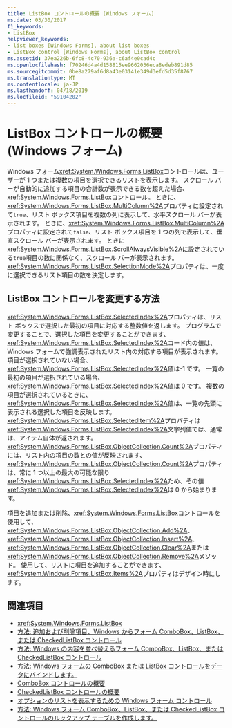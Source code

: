 ```yaml
---
title: ListBox コントロールの概要 (Windows フォーム)
ms.date: 03/30/2017
f1_keywords:
- ListBox
helpviewer_keywords:
- list boxes [Windows Forms], about list boxes
- ListBox control [Windows Forms], about ListBox control
ms.assetid: 37ea226b-6fc8-4c70-936a-c6af4e0cad4c
ms.openlocfilehash: f70246d4a4d158815ee9662036eca8edeb891d85
ms.sourcegitcommit: 0be8a279af6d8a43e03141e349d3efd5d35f8767
ms.translationtype: MT
ms.contentlocale: ja-JP
ms.lasthandoff: 04/18/2019
ms.locfileid: "59104202"
---
```

# <a name="listbox-control-overview-windows-forms"></a>ListBox コントロールの概要 (Windows フォーム)
Windows フォーム<xref:System.Windows.Forms.ListBox>コントロールは、ユーザーが 1 つまたは複数の項目を選択できるリストを表示します。 スクロール バーが自動的に追加する項目の合計数が表示できる数を超えた場合、<xref:System.Windows.Forms.ListBox>コントロール。 ときに、<xref:System.Windows.Forms.ListBox.MultiColumn%2A>プロパティに設定されて`true`、リスト ボックス項目を複数の列に表示して、水平スクロール バーが表示されます。 ときに、<xref:System.Windows.Forms.ListBox.MultiColumn%2A>プロパティに設定されて`false`、リスト ボックス項目を 1 つの列で表示して、垂直スクロール バーが表示されます。 ときに<xref:System.Windows.Forms.ListBox.ScrollAlwaysVisible%2A>に設定されている`true`項目の数に関係なく、スクロール バーが表示されます。 <xref:System.Windows.Forms.ListBox.SelectionMode%2A>プロパティは、一度に選択できるリスト項目の数を決定します。  
  
## <a name="ways-to-change-the-listbox-control"></a>ListBox コントロールを変更する方法  
 <xref:System.Windows.Forms.ListBox.SelectedIndex%2A>プロパティは、リスト ボックスで選択した最初の項目に対応する整数値を返します。 プログラムで変更することで、選択した項目を変更することができます、<xref:System.Windows.Forms.ListBox.SelectedIndex%2A>コード内の値は、Windows フォームで強調表示されたリスト内の対応する項目が表示されます。 項目が選択されていない場合、<xref:System.Windows.Forms.ListBox.SelectedIndex%2A>値は-1 です。 一覧の最初の項目が選択されている場合、<xref:System.Windows.Forms.ListBox.SelectedIndex%2A>値は 0 です。 複数の項目が選択されているときに、<xref:System.Windows.Forms.ListBox.SelectedIndex%2A>値は、一覧の先頭に表示される選択した項目を反映します。 <xref:System.Windows.Forms.ListBox.SelectedItem%2A>プロパティは<xref:System.Windows.Forms.ListBox.SelectedIndex%2A>文字列値では、通常は、アイテム自体が返されます。 <xref:System.Windows.Forms.ListBox.ObjectCollection.Count%2A>プロパティには、リスト内の項目の数との値が反映されます、<xref:System.Windows.Forms.ListBox.ObjectCollection.Count%2A>プロパティは、常に 1 つ以上の最大の可能な限り<xref:System.Windows.Forms.ListBox.SelectedIndex%2A>ため、その値<xref:System.Windows.Forms.ListBox.SelectedIndex%2A>は 0 から始まります。  
  
 項目を追加または削除、<xref:System.Windows.Forms.ListBox>コントロールを使用して、 <xref:System.Windows.Forms.ListBox.ObjectCollection.Add%2A>、 <xref:System.Windows.Forms.ListBox.ObjectCollection.Insert%2A>、<xref:System.Windows.Forms.ListBox.ObjectCollection.Clear%2A>または<xref:System.Windows.Forms.ListBox.ObjectCollection.Remove%2A>メソッド。 使用して、リストに項目を追加することができます、<xref:System.Windows.Forms.ListBox.Items%2A>プロパティはデザイン時にします。  
  
## <a name="see-also"></a>関連項目

- <xref:System.Windows.Forms.ListBox>
- [方法: 追加および削除項目、Windows からフォーム ComboBox、ListBox、または CheckedListBox コントロール](add-and-remove-items-from-a-wf-combobox.md)
- [方法: Windows の内容を並べ替えるフォーム ComboBox、ListBox、または CheckedListBox コントロール](sort-the-contents-of-a-wf-combobox-listbox-or-checkedlistbox-control.md)
- [方法: Windows フォームの ComboBox または ListBox コントロールをデータにバインドします。](how-to-bind-a-windows-forms-combobox-or-listbox-control-to-data.md)
- [ComboBox コントロールの概要](combobox-control-overview-windows-forms.md)
- [CheckedListBox コントロールの概要](checkedlistbox-control-overview-windows-forms.md)
- [オプションのリストを表示するための Windows フォーム コントロール](windows-forms-controls-used-to-list-options.md)
- [方法: Windows フォーム ComboBox、ListBox、または CheckedListBox コントロールのルックアップ テーブルを作成します。](create-a-lookup-table-for-a-wf-combobox-listbox.md)
